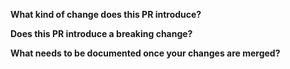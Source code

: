 <!-- Thanks for submitting a pull request! Please provide enough information so that others can review your pull request. -->
<!-- Explain the **motivation** for making this change. What existing problem does the pull request solve? -->
<!-- Try to link to an open issue for more information. -->

<!-- In addition to that please answer these questions: -->

**What kind of change does this PR introduce?**

<!-- E.g. a bugfix, feature, refactoring, build related change, etc… -->

**Does this PR introduce a breaking change?**

<!-- If this PR introduces a breaking change, please describe the impact. -->
<!-- Breaking change is a change in one part of a software system that potentially causes other
components to fail -->

**What needs to be documented once your changes are merged?**

<!-- List all the information that needs to be added to the documentation after merge -->
<!-- When your changes are merged you will be asked to contribute this to the documentation -->
